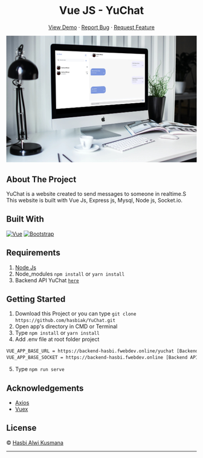 <h1 align='center'>Vue JS - YuChat</h1>
  <p align="center">
    <a href="https://yuchat.netlify.app/">View Demo</a>
    ·
    <a href="https://github.com/hasbiak/YuChat/issues">Report Bug</a>
    ·
    <a href="https://github.com/hasbiak/YuChat/pulls">Request Feature</a>
  </p>

![Image Banner](https://raw.githubusercontent.com/hasbiak/YuChat/main/banner-yuchat.jpg)

## About The Project

YuChat is a website created to send messages to someone in realtime.S This website is built with Vue Js, Express js, Mysql, Node js, Socket.io.

## Built With

[![Vue](https://img.shields.io/badge/Vue-v2.6.11-green)](https://github.com/vuejs/vue)
[![Bootstrap](https://img.shields.io/badge/Bootstrap-v4.5.x-blue)](https://github.com/bootstrap-vue/bootstrap-vue)

## Requirements

1. <a href="https://nodejs.org/en/download/">Node Js</a>
2. Node_modules `npm install` or `yarn install`
3. Backend API YuChat [`here`](https://github.com/hasbiak/YuChat-Backend.git)

## Getting Started

1. Download this Project or you can type `git clone https://github.com/hasbiak/YuChat.git`
2. Open app's directory in CMD or Terminal
3. Type `npm install` or `yarn install`
4. Add .env file at root folder project

```sh
VUE_APP_BASE_URL = https://backend-hasbi.fwebdev.online/yuchat [Backend API] + path
VUE_APP_BASE_SOCKET = https://backend-hasbi.fwebdev.online [Backend API for socket.io]
```

5. Type `npm run serve`

## Acknowledgements

- [Axios](https://www.npmjs.com/package/axios)
- [Vuex](https://vuex.vuejs.org/)

## License

© [Hasbi Alwi Kusmana](https://github.com/hasbiak/)

---
